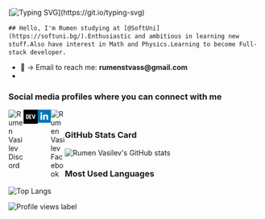 [![Typing SVG](https://readme-typing-svg.demolab.com?font=Fira+Code&pause=1000&multiline=true&width=519&height=64&lines=Ongoing+training+at+%40SoftUni!;+On+my+way+to+become+a+Full-Stack+Developer.)](https://git.io/typing-svg)

    ## Hello, I'm Rumen studying at [@SoftUni](https://softuni.bg/).Enthusiastic and ambitious in learning new stuff.Also have interest in Math and Physics.Learning to become Full-stack developer.
* :postbox: -> Email to reach me: __rumenstvass@gmail.com__
* 
### Social media profiles where you can connect with me
<a href="https://discord.com/users/457123255765958676">
  <img align="left" alt="Rumen Vasilev Discord" width="30px" src="https://external-content.duckduckgo.com/iu/?u=https%3A%2F%2Fclipartcraft.com%2Fimages%2Fdiscord-logo-transparent-svg-6.png&f=1&nofb=1&ipt=129c394b17e37e81ace43afe76717efbe38dd9bb8b87a8b6dd6f2678974b97e5ipo=images" />
</a>
<a href="https://dev.to/rumenvasil3v">
  <img align="left" alt="rumenvasil3v DEV.to" width="28px" src="https://raw.githubusercontent.com/edent/SuperTinyIcons/099dc12b59179d07d534069bc8551718f786d91a/images/svg/dev_to.svg" />
</a>
<a href="https://www.linkedin.com/in/rumen-vasilev-a79974264/">
  <img align="left" alt="Rumen Vsilev LinkedIn" width="26px" src="https://raw.githubusercontent.com/edent/SuperTinyIcons/099dc12b59179d07d534069bc8551718f786d91a/images/svg/linkedin.svg" />
</a>
<a href="https://www.facebook.com/profile.php?id=100021912128835">
  <img align="left" alt="Rumen Vasilev Facebook" width="28px" src="https://external-content.duckduckgo.com/iu/?u=http%3A%2F%2Fgetdrawings.com%2Fvectors%2Flogo-facebook-vector-9.png&f=1&nofb=1&ipt=7161193c772f6020b29f2703b60dd2bf6460eb27cf3bf3ba90efe06802e0ceebipo=images" />
</a>
<br/>

### GitHub Stats Card
![Rumen Vasilev's GitHub stats](https://github-readme-stats.vercel.app/api?username=rumenvasil3v&show_icons=true&theme=transparent)

### Most Used Languages
![Top Langs](https://github-readme-stats.vercel.app/api/top-langs/?username=rumenvasil3v&layout=compact)


![Profile views label](https://komarev.com/ghpvc/?username=rumenvasil3v&color=blueviolet&style=for-the-badge)
